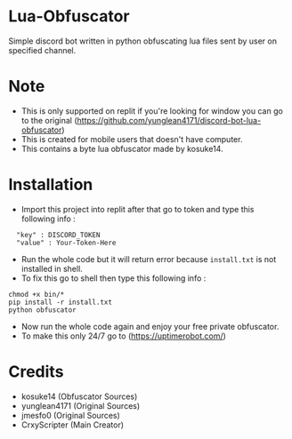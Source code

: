 # Lua-Obfuscator
Simple discord bot written in python obfuscating lua files sent by user on specified channel.

# Note
- This is only supported on replit if you're looking for window you can go to the original (https://github.com/yunglean4171/discord-bot-lua-obfuscator)
- This is created for mobile users that doesn't have computer.
- This contains a byte lua obfuscator made by kosuke14.

# Installation
- Import this project into replit after that go to token and type this following info :
```
  "key" : DISCORD_TOKEN
  "value" : Your-Token-Here
```
- Run the whole code but it will return error because `install.txt` is not installed in shell.
- To fix this go to shell then type this following info :
```
chmod +x bin/*
pip install -r install.txt
python obfuscator
```
- Now run the whole code again and enjoy your free private obfuscator.
- To make this only 24/7 go to (https://uptimerobot.com/)

# Credits
- kosuke14 (Obfuscator Sources)
- yunglean4171 (Original Sources)
- jmesfo0 (Original Sources)
- CrxyScripter (Main Creator)

